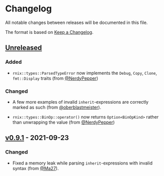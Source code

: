 # Changelog

All notable changes between releases will be documented in this file.

The format is based on [Keep a Changelog](https://keepachangelog.com/en/1.0.0/).

## [Unreleased]

### Added

* `rnix::types::ParsedTypeError` now implements the `Debug`, `Copy`, `Clone`, `fmt::Display` traits (from [@NerdyPepper](https://github.com/NerdyPepper))

### Changed

* A few more examples of invalid `inherit`-expressions are correctly marked as such (from [@oberblastmeister](https://github.com/oberblastmeister)).

* `rnix::types::BinOp::operator()` now returns `Option<BinOpKind>` rather than unwrapping the
  value (from [@NerdyPepper](https://github.com/NerdyPepper))

## [v0.9.1] - 2021-09-23

### Changed

* Fixed a memory leak while parsing `inherit`-expressions with invalid syntax (from [@Ma27](https://github.com/Ma27/)).

[Unreleased]: https://github.com/nix-community/rnix-parser/compare/v0.9.1...master
[v0.9.1]: https://github.com/nix-community/rnix-parser/compare/v0.9.0...v0.9.1
